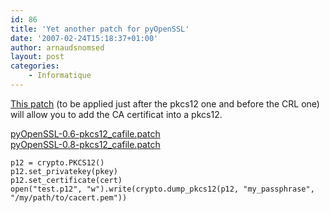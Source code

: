 ```yaml
---
id: 86
title: 'Yet another patch for pyOpenSSL'
date: '2007-02-24T15:18:37+01:00'
author: arnaudsnomsed
layout: post
categories:
    - Informatique
---
```


[This patch](http://arnaud.desmons.free.fr/pyOpenSSL-0.6-pkcs12_cafile.patch) (to be applied just after the pkcs12 one and before the CRL one) will allow you to add the CA certificat into a pkcs12.  
   
[pyOpenSSL-0.6-pkcs12\_cafile.patch](http://arnaud.desmons.free.fr/pyOpenSSL-0.6-pkcs12_cafile.patch)  
[pyOpenSSL-0.8-pkcs12\_cafile.patch](http://arnaud.desmons.free.fr/pyOpenSSL-0.8-pkcs12_cafile.patch)  

```
p12 = crypto.PKCS12()
p12.set_privatekey(pkey)
p12.set_certificate(cert)
open("test.p12", "w").write(crypto.dump_pkcs12(p12, "my_passphrase", "/my/path/to/cacert.pem"))
```
